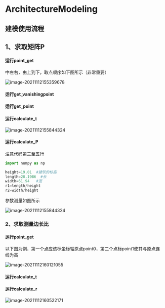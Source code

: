 # ArchitectureModeling

## 建模使用流程

## 1、求取矩阵P

#### 运行point_get

中左右，由上到下，取点顺序如下图所示（非常重要）

![image-20211112155359678](C:\Users\syc\AppData\Roaming\Typora\typora-user-images\image-20211112155359678.png)

#### 运行get_vanishingpoint

#### 运行get_point

#### 运行calculate_t

![image-20211112155844324](C:\Users\syc\AppData\Roaming\Typora\typora-user-images\image-20211112155844324.png)

#### 运行calculate_P

注意代码第三至五行

```python
import numpy as np

height=19.01  #建筑的标高
length=20.1986  #长
width=61.94   #宽
r1=length/height
r2=width/height
```

参数测量如图所示

![image-20211112155844324](C:\Users\syc\AppData\Roaming\Typora\typora-user-images\image-20211112155844324.png)

### 2、求取测量边长比

#### 运行point_get

以下图为例，第一个点应该标坐标轴原点point0，第二个点标point1使其与原点连线为高

![image-20211112160121055](C:\Users\syc\AppData\Roaming\Typora\typora-user-images\image-20211112160121055.png)

#### 运行calculate_t

#### 运行calculate_r

![image-20211112160522171](C:\Users\syc\AppData\Roaming\Typora\typora-user-images\image-20211112160522171.png)
